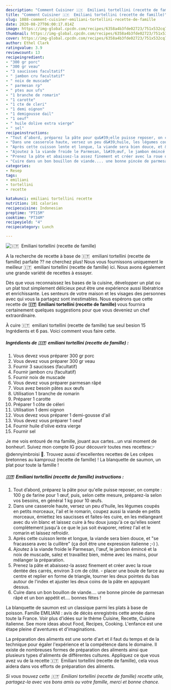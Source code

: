 ```yaml
---
description: "Comment Cuisiner 🇮🇹 ️ Emiliani tortellini (recette de famille)"
title: "Comment Cuisiner 🇮🇹 ️ Emiliani tortellini (recette de famille)"
slug: 1088-comment-cuisiner-emiliani-tortellini-recette-de-famille
date: 2020-08-27T06:00:17.014Z
image: https://img-global.cpcdn.com/recipes/6358a4b3fde02723/751x532cq70/🇮🇹-️-emiliani-tortellini-recette-de-famille-photo-principale-de-la-recette.jpg
thumbnail: https://img-global.cpcdn.com/recipes/6358a4b3fde02723/751x532cq70/🇮🇹-️-emiliani-tortellini-recette-de-famille-photo-principale-de-la-recette.jpg
cover: https://img-global.cpcdn.com/recipes/6358a4b3fde02723/751x532cq70/🇮🇹-️-emiliani-tortellini-recette-de-famille-photo-principale-de-la-recette.jpg
author: Ethel Clark
ratingvalue: 3.9
reviewcount: 13
recipeingredient:
- "300 gr porc"
- "300 gr veau"
- "3 saucisses facultatif"
- " jambon cru facultatif"
- " noix de muscade"
- " parmesan rp"
- " ptes aux ufs"
- "1 branche de romarin"
- "1 carotte"
- "1 cte de cleri"
- "1 demi oignon"
- "1 demigousse dail"
- "1 oeuf"
- " huile dolive extra vierge"
- " sel"
recipeinstructions:
- "Tout d’abord, préparez la pâte pour qu&#39;elle puisse reposer, on compte : 100 g de farine pour 1 œuf, puis, selon cette mesure, préparez-la selon vos besoins, en général 1 kg pour 10 œufs."
- "Dans une casserole haute, versez un peu d&#39;huile, les légumes coupés en petits morceaux, l&#39;ail et le romarin, coupez aussi la viande en petits morceaux, émiettez les saucisses et faites-les cuire, en les mélangeant avec du vin blanc et laissez cuire à feu doux jusqu&#39;à ce qu&#39;elles soient complètement jusqu&#39;à ce que le jus soit évaporer, retirez l&#39;ail et le romarin et laissez refroidir."
- "Après cette cuisson lente et longue, la viande sera bien douce, et &#34;se fracassera avec la cuillère&#34; (ça doit être une expression italienne ;-) )."
- "Ajoutez à la viande froide le Parmesan, l&#39;œuf, le jambon émincé et la noix de muscade, salez et travaillez bien, même avec les mains, pour mélanger la préparation."
- "Prenez la pâte et abaissez-la assez finement et créer avec la roue dentée des carrés, environ 3 cm de côté.  placer une boule de farce au centre et replier en forme de triangle, tourner les deux pointes du bas autour de l&#39;index et ajuster les deux coins de la pâte en appuyant dessus."
- "Cuire dans un bon bouillon de viande.... une bonne pincée de parmesan râpé et un bon appétit et.... bonnes fêtes !"
categories:
- Resep
tags:
- emiliani
- tortellini
- recette

katakunci: emiliani tortellini recette 
nutrition: 181 calories
recipecuisine: Indonesian
preptime: "PT15M"
cooktime: "PT34M"
recipeyield: "4"
recipecategory: Lunch

---
```



![🇮🇹 ️ Emiliani tortellini (recette de famille)](https://img-global.cpcdn.com/recipes/6358a4b3fde02723/751x532cq70/🇮🇹-️-emiliani-tortellini-recette-de-famille-photo-principale-de-la-recette.jpg)

A la recherche de recette à base de 🇮🇹 ️ emiliani tortellini (recette de famille) parfaite ?? ne cherchez plus! Nous vous fournissons uniquement le meilleur 🇮🇹 ️ emiliani tortellini (recette de famille) ici. Nous avons également une grande variété de recettes à essayer.

Dès que vous reconnaissez les bases de la cuisine, développer un plat ou un plat tout simplement délicieux peut être une expérience aussi libératrice et enrichissante. Les senteurs de votre maison et les visages des personnes avec qui vous la partagez sont inestimables. Nous espérons que cette recette de <strong> 🇮🇹 ️ Emiliani tortellini (recette de famille) </strong> vous fournira certainement quelques suggestions pour que vous deveniez un chef extraordinaire.

<!--inarticleads1-->

À cuire 🇮🇹 ️ emiliani tortellini (recette de famille) tue seul besion 15 Ingrédients et 6 pas. Voici comment vous faire cette.

##### Ingrédients de 🇮🇹 ️ emiliani tortellini (recette de famille) :

1. Vous devez vous préparer 300 gr porc
1. Vous devez vous préparer 300 gr veau
1. Fournir 3 saucisses (facultatif)
1. Fournir  jambon cru (facultatif)
1. Fournir  noix de muscade
1. Vous devez vous préparer  parmesan râpé
1. Vous avez besoin  pâtes aux œufs
1. Utilisation 1 branche de romarin
1. Préparer 1 carotte
1. Préparer 1 côte de céleri
1. Utilisation 1 demi oignon
1. Vous devez vous préparer 1 demi-gousse d&#39;ail
1. Vous devez vous préparer 1 oeuf
1. Fournir  huile d&#39;olive extra vierge
1. Fournir  sel


Je me vois entouré de ma famille, jouant aux cartes…un vrai moment de bonheur!. Suivez mon compte IG pour découvrir toutes mes recettes👉 @dennyimbroisi 🍴. Trouvez aussi d&#39;excellentes recettes de Les crêpes bretonnes au kamprouz (recette de famille) ! La blanquette de saumon, un plat pour toute la famille ! 

<!--inarticleads2-->

##### 🇮🇹 ️ Emiliani tortellini (recette de famille) instructions :

1. Tout d’abord, préparez la pâte pour qu&#39;elle puisse reposer, on compte : 100 g de farine pour 1 œuf, puis, selon cette mesure, préparez-la selon vos besoins, en général 1 kg pour 10 œufs.
1. Dans une casserole haute, versez un peu d&#39;huile, les légumes coupés en petits morceaux, l&#39;ail et le romarin, coupez aussi la viande en petits morceaux, émiettez les saucisses et faites-les cuire, en les mélangeant avec du vin blanc et laissez cuire à feu doux jusqu&#39;à ce qu&#39;elles soient complètement jusqu&#39;à ce que le jus soit évaporer, retirez l&#39;ail et le romarin et laissez refroidir.
1. Après cette cuisson lente et longue, la viande sera bien douce, et &#34;se fracassera avec la cuillère&#34; (ça doit être une expression italienne ;-) ).
1. Ajoutez à la viande froide le Parmesan, l&#39;œuf, le jambon émincé et la noix de muscade, salez et travaillez bien, même avec les mains, pour mélanger la préparation.
1. Prenez la pâte et abaissez-la assez finement et créer avec la roue dentée des carrés, environ 3 cm de côté.  - placer une boule de farce au centre et replier en forme de triangle, tourner les deux pointes du bas autour de l&#39;index et ajuster les deux coins de la pâte en appuyant dessus.
1. Cuire dans un bon bouillon de viande.... une bonne pincée de parmesan râpé et un bon appétit et.... bonnes fêtes !


La blanquette de saumon est un classique parmi les plats à base de poisson. Famille EMILIANI : avis de décès enregistrés cette année dans toute la France. Voir plus d&#39;idées sur le thème Cuisine, Recette, Cuisine italienne. See more ideas about Food, Recipes, Cooking. L&#39;enfance est une étape pleine d&#39;aventures et d&#39;imaginations. 

<!--inarticleads1-->

<p>
La préparation des aliments est une sorte d'art et il faut du temps et de la technique pour égaler l'expérience et la compétence dans le domaine. Il existe de nombreuses formes de préparation des aliments ainsi que plusieurs types d'aliments de différentes cultures. Appliquez ce que vous avez vu de la recette 🇮🇹 ️ Emiliani tortellini (recette de famille), cela vous aidera dans vos efforts de préparation des aliments.
</p>

<p>
<i>Si vous trouvez cette 🇮🇹 ️ Emiliani tortellini (recette de famille) recette utile, partagez-la avec vos bons amis ou votre famille, merci et bonne chance.</i>
</p>
